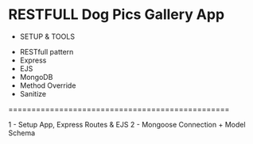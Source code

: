 # RESTFULL Dog Pics Gallery App

* SETUP & TOOLS
 - RESTfull pattern
 - Express
 - EJS
 - MongoDB
 - Method Override
 - Sanitize

================================================


1 - Setup App, Express Routes  & EJS
2 - Mongoose Connection + Model Schema

